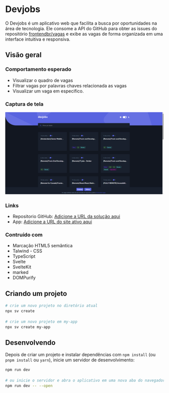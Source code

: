 # Devjobs

O Devjobs é um aplicativo web que facilita a busca por oportunidades na área de tecnologia. Ele consome a API do GitHub para obter as issues do repositório [frontendbr/vagas](https://github.com/frontendbr/vagas/issues) e exibe as vagas de forma organizada em uma interface intuitiva e responsiva.

## Visão geral

### Comportamento esperado

- Visualizar o quadro de vagas
- Filtrar vagas por palavras chaves relacionada as vagas
- Visualizar um vaga em especifico.

### Captura de tela

![](./static/result-desktop.png)

### Links

- Repositorio GitHub: [Adicione a URL da solução aqui](https://your-solution-url.com)
- App: [Adicione a URL do site ativo aqui](https://your-live-site-url.com)

### Contruído com

- Marcação HTML5 semântica
- Talwind - CSS
- TypeScript
- Svelte
- SvelteKit
- marked
- DOMPurify

## Criando um projeto

```bash
# crie um novo projeto no diretório atual
npx sv create

# crie um novo projeto em my-app
npx sv create my-app
```

## Desenvolvendo

Depois de criar um projeto e instalar dependências com `npm install` (ou `pnpm install` ou `yarn`), inicie um servidor de desenvolvimento:

```bash
npm run dev

# ou inicie o servidor e abra o aplicativo em uma nova aba do navegador
npm run dev -- --open
```
